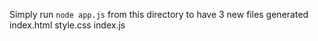 Simply run `node app.js` from this directory to have 3 new files generated
index.html
style.css
index.js
